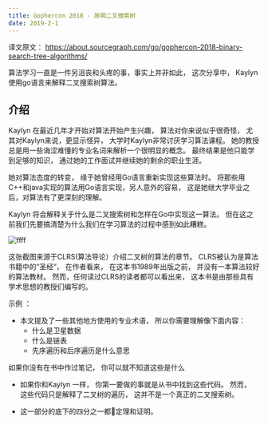 ```yaml
---
title: Gophercon 2018 - 简明二叉搜索树
date: 2019-2-1
---
```


译文原文： https://about.sourcegraph.com/go/gophercon-2018-binary-search-tree-algorithms/

算法学习一直是一件另沮丧和头疼的事，事实上并非如此， 这次分享中， Kaylyn 使用go语言来解释二叉搜索树算法。   

## 介绍
Kaylyn 在最近几年才开始对算法开始产生兴趣， 算法对你来说似乎很奇怪， 尤其对Kaylyn来说，更显示怪异， 大学时Kaylyn非常讨厌学习算法课程。 她的教授总是用一些诲涩难懂的专业名词来解析一个很明显的概念。 最终结果是他只能学到足够的知识， 通过她的工作面试并继续她的剩余的职业生涯。  

她对算法态度的转变， 缘于她曾经用Go语言重新实现这些算法时。   将那些用C++和java实现的算法用Go语言实现，另人意外的容易， 这是她继大学毕业之后，对算法有了更深刻的理解。  

Kaylyn 将会解释关于什么是二叉搜索树和怎样在Go中实现这一算法。  但在这之前我们先要搞清楚为什么我们在学习算法的过程中感到如此糟糕。  

![ffff](https://user-images.githubusercontent.com/9022011/44757761-fdfd3100-aaed-11e8-8efb-bcac3d9aebb4.png)

这张截图来源于CLRS(算法导论）介绍二叉树的算法的章节。 CLRS被认为是算法书籍中的“圣经“， 在作者看来，  在这本书1989年出版之前， 并没有一本算法较好的算法教材。 
然而，任何读过CLRS的读者都可以看出来， 这本书是由那些具有学术思想的教授们编写的。   

示例 ： 

- 本文提及了一些其他地方使用的专业术语， 所以你需要理解像下面内容： 
    - 什么是卫星数据
    - 什么是链表
    - 先序遍历和后序遍历是什么意思

如果你没有在书中作过笔记， 你可以就不知道这些是什么

- 如果你和Kaylyn 一样， 你第一要做的事就是从书中找到这些代码。 然而， 这些代码只是解释了二叉树的遍历， 这并不是一个真正的二叉搜索树。

- 这一部分的底下的四分之一都定理和证明。 